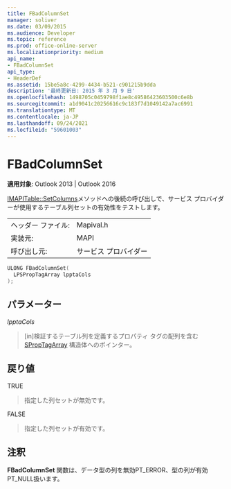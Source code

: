 ```yaml
---
title: FBadColumnSet
manager: soliver
ms.date: 03/09/2015
ms.audience: Developer
ms.topic: reference
ms.prod: office-online-server
ms.localizationpriority: medium
api_name:
- FBadColumnSet
api_type:
- HeaderDef
ms.assetid: 15be5a8c-4299-4434-b521-c901215b9dda
description: '最終更新日: 2015 年 3 月 9 日'
ms.openlocfilehash: 1498705c0459798f1ae8c49586423603500c6e8b
ms.sourcegitcommit: a1d9041c20256616c9c183f7d1049142a7ac6991
ms.translationtype: MT
ms.contentlocale: ja-JP
ms.lasthandoff: 09/24/2021
ms.locfileid: "59601003"
---
```

# <a name="fbadcolumnset"></a>FBadColumnSet

  
  
**適用対象**: Outlook 2013 | Outlook 2016 
  
[IMAPITable::SetColumns](imapitable-setcolumns.md)メソッドへの後続の呼び出しで、サービス プロバイダーが使用するテーブル列セットの有効性をテストします。 
  
|||
|:-----|:-----|
|ヘッダー ファイル:  <br/> |Mapival.h  <br/> |
|実装元:  <br/> |MAPI  <br/> |
|呼び出し元:  <br/> |サービス プロバイダー  <br/> |
   
```cpp
ULONG FBadColumnSet(
  LPSPropTagArray lpptaCols
);
```

## <a name="parameters"></a>パラメーター

 _lpptaCols_
  
> [in]検証するテーブル列を定義するプロパティ タグの配列を含む [SPropTagArray](sproptagarray.md) 構造体へのポインター。 
    
## <a name="return-value"></a>戻り値

TRUE 
  
> 指定した列セットが無効です。 
    
FALSE 
  
> 指定した列セットが有効です。
    
## <a name="remarks"></a>注釈

**FBadColumnSet** 関数は、データ型の列を無効PT_ERROR、型の列が有効PT_NULL扱います。 
  

